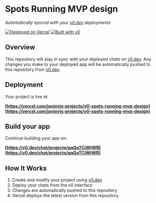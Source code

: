 # Spots Running MVP design

*Automatically synced with your [v0.dev](https://v0.dev) deployments*

[![Deployed on Vercel](https://img.shields.io/badge/Deployed%20on-Vercel-black?style=for-the-badge&logo=vercel)](https://vercel.com/javiovis-projects/v0-spots-running-mvp-design)
[![Built with v0](https://img.shields.io/badge/Built%20with-v0.dev-black?style=for-the-badge)](https://v0.dev/chat/projects/gqQoTCiWtWR)

## Overview

This repository will stay in sync with your deployed chats on [v0.dev](https://v0.dev).
Any changes you make to your deployed app will be automatically pushed to this repository from [v0.dev](https://v0.dev).

## Deployment

Your project is live at:

**[https://vercel.com/javiovis-projects/v0-spots-running-mvp-design](https://vercel.com/javiovis-projects/v0-spots-running-mvp-design)**

## Build your app

Continue building your app on:

**[https://v0.dev/chat/projects/gqQoTCiWtWR](https://v0.dev/chat/projects/gqQoTCiWtWR)**

## How It Works

1. Create and modify your project using [v0.dev](https://v0.dev)
2. Deploy your chats from the v0 interface
3. Changes are automatically pushed to this repository
4. Vercel deploys the latest version from this repository